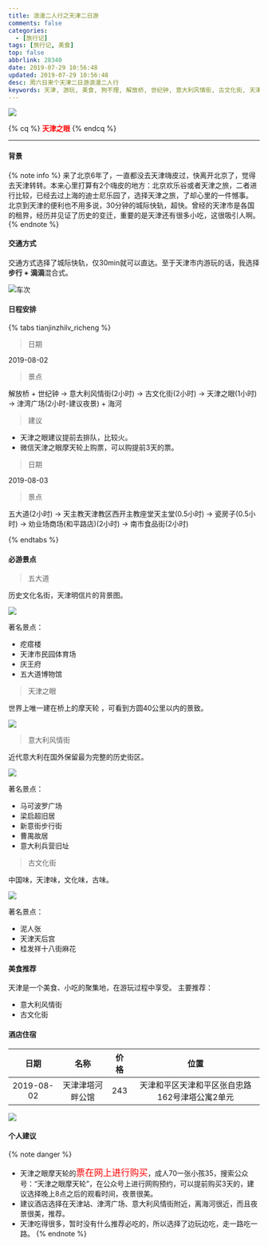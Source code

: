 ```yaml
---
title: 浪漫二人行之天津二日游
comments: false
categories:
  - [旅行记]
tags: [旅行记, 美食]
top: false
abbrlink: 28340
date: 2019-07-29 10:56:48
updated: 2019-07-29 10:56:48
desc: 周六日来个天津二日游浪漫二人行
keywords: 天津, 游玩, 美食, 狗不理, 解放桥, 世纪钟, 意大利风情街, 古文化街, 天津之眼, 南市食品街
---
```

![](/images/article_tianjinzhiyan.jpg)

{% cq %}
<font color='red'>**天津之眼**</font>
{% endcq %}

<!--more-->

<hr />

#### 背景
{% note info %}
来了北京6年了，一直都没去天津嗨皮过，快离开北京了，觉得去天津转转。本来心里打算有2个嗨皮的地方：北京欢乐谷或者天津之旅，二者进行比较，已经去过上海的迪士尼乐园了，选择天津之旅，了却心里的一件憾事。
北京到天津的便利也不用多说，30分钟的城际快轨，超快。曾经的天津市是各国的租界，经历并见证了历史的变迁，重要的是天津还有很多小吃，这很吸引人啊。
{% endnote %}

#### 交通方式
交通方式选择了城际快轨，仅30min就可以直达。至于天津市内游玩的话，我选择**步行 + 滴滴**混合式。

![车次](checi.png)

#### 日程安排

{% tabs tianjinzhilv_richeng %}
<!-- tab Day1 -->

> 日期

2019-08-02

> 景点

解放桥 + 世纪钟 → 意大利风情街(2小时) → 古文化街(2小时) → 天津之眼(1小时) → 津湾广场(2小时-建议夜景) + 海河

> 建议

- 天津之眼建议提前去排队，比较火。
- 微信天津之眼摩天轮上购票，可以购提前3天的票。

<!-- endtab -->
<!-- tab Day2 -->

> 日期

2019-08-03

> 景点

五大道(2小时) → 天主教天津教区西开主教座堂天主堂(0.5小时) → 瓷房子(0.5小时) → 劝业场商场(和平路店)(2小时) → 南市食品街(2小时)

<!-- endtab -->
{% endtabs %}

#### 必游景点

> 五大道

历史文化名街，天津明信片的背景图。

![](wudadao.jpeg)

著名景点：

- 疙瘩楼
- 天津市民园体育场
- 庆王府
- 五大道博物馆


> 天津之眼

世界上唯一建在桥上的摩天轮 ，可看到方圆40公里以内的景致。

![](tianjinzhiyan.jpeg)

> 意大利风情街

近代意大利在国外保留最为完整的历史街区。

![](yidalifengqingjie.jpeg)

著名景点：

- 马可波罗广场
- 梁启超旧居
- 新意街步行街
- 曹禺故居
- 意大利兵营旧址

> 古文化街

中国味，天津味，文化味，古味。

![](guwenhuajie.jpeg)

著名景点：
- 泥人张
- 天津天后宫
- 桂发祥十八街麻花

#### 美食推荐

天津是一个美食、小吃的聚集地，在游玩过程中享受。
主要推荐：

- 意大利风情街
- 古文化街

#### 酒店住宿

|    日期    |       名称       | 价格 |                      位置                      |
|:----------:|:----------------:|:----:|:----------------------------------------------:|
| 2019-08-02 | 天津津塔河畔公馆 | 243  | 天津和平区天津和平区张自忠路162号津塔公寓2单元 |

![](location.png)

#### 个人建议
{% note danger %}
* 天津之眼摩天轮的<font color='red' size=4.5>票在网上进行购买</font>，成人70一张小孩35，搜索公众号：“天津之眼摩天轮”，在公众号上进行网购预约，可以提前购买3天的，建议选择晚上8点之后的观看时间，夜景很美。
* 建议酒店选择在天津站、津湾广场、意大利风情街附近，离海河很近，而且夜景很美，推荐。
* 天津吃得很多，暂时没有什么推荐必吃的，所以选择了边玩边吃，走一路吃一路。
{% endnote %}
